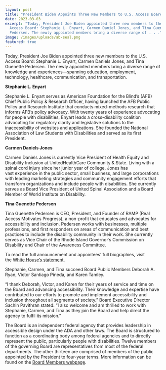 ```yaml
---
layout: post
title: "President Biden Appoints Three New Members to U.S. Access Board "
date: 2023-03-03
excerpt: "Today, President Joe Biden appointed three new members to the U.S.
  Access Board: Stephanie L. Enyart, Carmen Daniel Jones, and Tina Guenette
  Pedersen. The newly appointed members bring a diverse range of . . ."
image: /images/uploads/ab-seal.png
featured: true
---
```

Today, President Joe Biden appointed three new members to the U.S. Access Board: Stephanie L. Enyart, Carmen Daniels Jones, and Tina Guenette Pedersen. The newly appointed members bring a diverse range of knowledge and experiences—spanning education, employment, technology, healthcare, communication, and transportation. 

**Stephanie L. Enyart** 

Stephanie L. Enyart serves as American Foundation for the Blind’s (AFB) Chief Public Policy & Research Officer, having launched the AFB Public Policy and Research Institute that conducts mixed-methods research that informs AFB’s policy advocacy. With twenty years of experience advocating for people with disabilities, Enyart leads a cross-disability coalition advocating for regulatory clarity and legislative solutions to the inaccessibility of websites and applications. She founded the National Association of Law Students with Disabilities and served as its first President.   

**Carmen Daniels Jones** 

Carmen Daniels Jones is currently Vice President of Health Equity and Disability Inclusion at UnitedHealthCare Community & State. Living with a spinal cord injury since her junior year of college, Jones has vast experience in the public sector, small business, and large corporations with leading marketing strategies and community engagement efforts that transform organizations and include people with disabilities. She currently serves as Board Vice President of United Spinal Association and a Board Member of World Institute on Disability.  

**Tina Guenette Pedersen** 

Tina Guenette Pedersen is CEO, President, and Founder of RAMP (Real Access Motivates Progress), a non-profit that educates and advocates for accessibility and inclusion. Pedersen works with businesses, multiple professions, and first responders on areas of communication and best practices to include the disability community in their work. She currently serves as Vice Chair of the Rhode Island Governor’s Commission on Disability and Chair of the Awareness Committee. 

To read the full announcement and appointees’ full biographies, visit the [White House’s statement](https://www.whitehouse.gov/briefing-room/statements-releases/2023/03/03/president-biden-announces-key-appointments-to-boards-and-commissions-19/). 

Stephanie, Carmen, and Tina succeed Board Public Members Deborah A. Ryan, Victor Santiago Pineda, and Karen Tamley. 

“I thank Deborah, Victor, and Karen for their years of service and time on the Board and advancing accessibility. Their knowledge and expertise have contributed to our efforts to promote and implement accessibility and inclusion throughout all segments of society.” Board Executive Director Sachin Pavithran stated. “I also welcome and am thrilled to work with Stephanie, Carmen, and Tina as they join the Board and help direct the agency to fulfil its mission.” 

The Board is an independent federal agency that provides leadership in accessible design under the ADA and other laws. The Board is structured to function as a coordinating body among federal agencies and to directly represent the public, particularly people with disabilities. Twelve members of the governing Board are representatives from most of the federal departments. The other thirteen are comprised of members of the public appointed by the President to four-year terms. More information can be found on the [Board Members webpage](https://www.access-board.gov/about/board-members/).
